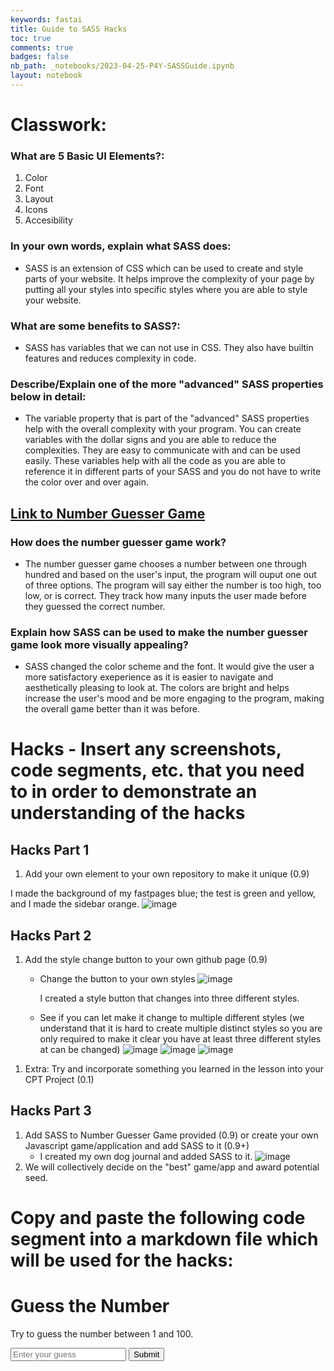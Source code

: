 ```yaml
---
keywords: fastai
title: Guide to SASS Hacks 
toc: true
comments: true
badges: false
nb_path: _notebooks/2023-04-25-P4Y-SASSGuide.ipynb
layout: notebook
---
```


<!--
#################################################
### THIS FILE WAS AUTOGENERATED! DO NOT EDIT! ###
#################################################
# file to edit: _notebooks/2023-04-25-P4Y-SASSGuide.ipynb
-->

<div class="container" id="notebook-container">
        
<div class="cell border-box-sizing text_cell rendered"><div class="inner_cell">
<div class="text_cell_render border-box-sizing rendered_html">
<h1 id="Classwork:">Classwork:<a class="anchor-link" href="#Classwork:"> </a></h1><h3 id="What-are-5-Basic-UI-Elements?:">What are 5 Basic UI Elements?:<a class="anchor-link" href="#What-are-5-Basic-UI-Elements?:"> </a></h3><ol>
<li>Color </li>
<li>Font</li>
<li>Layout</li>
<li>Icons</li>
<li>Accesibility</li>
</ol>
<h3 id="In-your-own-words,-explain-what-SASS-does:">In your own words, explain what SASS does:<a class="anchor-link" href="#In-your-own-words,-explain-what-SASS-does:"> </a></h3><ul>
<li>SASS is an extension of CSS which can be used to create and style parts of your website. It helps improve the complexity of your page by putting all your styles into specific styles where you are able to style your website.</li>
</ul>
<h3 id="What-are-some-benefits-to-SASS?:">What are some benefits to SASS?:<a class="anchor-link" href="#What-are-some-benefits-to-SASS?:"> </a></h3><ul>
<li>SASS has variables that we can not use in CSS. They also have builtin features and reduces complexity in code.</li>
</ul>
<h3 id="Describe/Explain-one-of-the-more-&quot;advanced&quot;-SASS-properties-below-in-detail:">Describe/Explain one of the more "advanced" SASS properties below in detail:<a class="anchor-link" href="#Describe/Explain-one-of-the-more-&quot;advanced&quot;-SASS-properties-below-in-detail:"> </a></h3><ul>
<li>The variable property that is part of the "advanced" SASS properties help with the overall complexity with your program. You can create variables with the dollar signs and you are able to reduce the complexities. They are easy to communicate with and can be used easily. These variables help with all the code as you are able to reference it in different parts of your SASS and you do not have to write the color over and over again.</li>
</ul>
<h2 id="Link-to-Number-Guesser-Game"><a href="https://anicricket.github.io/tmv4/_pages/numberguesser_v3.html">Link to Number Guesser Game</a><a class="anchor-link" href="#Link-to-Number-Guesser-Game"> </a></h2><h3 id="How-does-the-number-guesser-game-work?">How does the number guesser game work?<a class="anchor-link" href="#How-does-the-number-guesser-game-work?"> </a></h3><ul>
<li>The number guesser game chooses a number between one through hundred and based on the user's input, the program will ouput one out of three options. The program will say either the number is too high, too low, or is correct. They track how many inputs the user made before they guessed the correct number. </li>
</ul>
<h3 id="Explain-how-SASS-can-be-used-to-make-the-number-guesser-game-look-more-visually-appealing?">Explain how SASS can be used to make the number guesser game look more visually appealing?<a class="anchor-link" href="#Explain-how-SASS-can-be-used-to-make-the-number-guesser-game-look-more-visually-appealing?"> </a></h3><ul>
<li>SASS changed the color scheme and the font. It would give the user a more satisfactory exeperience as it is easier to navigate and aesthetically pleasing to look at. The colors are bright and helps increase the user's mood and be more engaging to the program, making the overall game better than it was before.</li>
</ul>

</div>
</div>
</div>
<div class="cell border-box-sizing text_cell rendered"><div class="inner_cell">
<div class="text_cell_render border-box-sizing rendered_html">
<h1 id="Hacks---Insert-any-screenshots,-code-segments,-etc.-that-you-need-to-in-order-to-demonstrate-an-understanding-of-the-hacks">Hacks - Insert any screenshots, code segments, etc. that you need to in order to demonstrate an understanding of the hacks<a class="anchor-link" href="#Hacks---Insert-any-screenshots,-code-segments,-etc.-that-you-need-to-in-order-to-demonstrate-an-understanding-of-the-hacks"> </a></h1><h2 id="Hacks-Part-1">Hacks Part 1<a class="anchor-link" href="#Hacks-Part-1"> </a></h2><ol>
<li>Add your own element to your own repository to make it unique (0.9)</li>
</ol>
<p>I made the background of my fastpages blue; the test is green and yellow, and I made the sidebar orange.
<img src="https://user-images.githubusercontent.com/111464920/234405629-c8fd8733-98c1-4691-9c1b-06fbd82bc618.png" alt="image"></p>
<h2 id="Hacks-Part-2">Hacks Part 2<a class="anchor-link" href="#Hacks-Part-2"> </a></h2><ol>
<li><p>Add the style change button to your own github page (0.9)</p>
<ul>
<li><p>Change the button to your own styles 
<img src="https://user-images.githubusercontent.com/111464920/235037324-cf995dc2-4d52-4311-9a5d-e44c09ae16e2.png" alt="image"></p>
<p>I created a style button that changes into three different styles.</p>
</li>
<li><p>See if you can let make it change to multiple different styles (we understand that it is hard to create multiple distinct styles so you are only required to make it clear you have at least three different styles at can be changed)
  <img src="https://user-images.githubusercontent.com/111464920/235037763-f2ac22c6-df57-4925-80c2-534a17f9a3dd.png" alt="image">
  <img src="https://user-images.githubusercontent.com/111464920/235037907-39f0fca9-8189-479b-8963-5330a868441c.png" alt="image">
  <img src="https://user-images.githubusercontent.com/111464920/235038239-1890fb6f-f2fa-428e-a5f7-aff1f705f014.png" alt="image"></p>
</li>
</ul>
</li>
</ol>
<ol>
<li>Extra: Try and incorporate something you learned in the lesson into your CPT Project (0.1)</li>
</ol>
<h2 id="Hacks-Part-3">Hacks Part 3<a class="anchor-link" href="#Hacks-Part-3"> </a></h2><ol>
<li>Add SASS to Number Guesser Game provided (0.9) or create your own Javascript game/application and add SASS to it (0.9+)<ul>
<li>I created my own dog journal and added SASS to it. 
<img src="https://user-images.githubusercontent.com/111464920/235040818-001e5845-47d8-41f6-a894-c05380f4d3b7.png" alt="image"></li>
</ul>
</li>
<li>We will collectively decide on the "best" game/app and award potential seed. </li>
</ol>
<h1 id="Copy-and-paste-the-following-code-segment-into-a-markdown-file-which-will-be-used-for-the-hacks:">Copy and paste the following code segment into a markdown file which will be used for the hacks:<a class="anchor-link" href="#Copy-and-paste-the-following-code-segment-into-a-markdown-file-which-will-be-used-for-the-hacks:"> </a></h1>
</div>
</div>
</div>  <html>
<head>
  <title>Guess the Number</title>
</head>
<body>
  <h1>Guess the Number</h1>
  <p>Try to guess the number between 1 and 100.</p>
  <input type="text" id="guess" placeholder="Enter your guess">
  <button onclick="checkGuess()">Submit</button>
  <p id="result"></p>

  <script>
    // Generate a random number between 1 and 100
    const randomNumber = Math.floor(Math.random() * 100) + 1;
    let attempts = 0;

    function checkGuess() {
      // Get the user's guess
      const guess = parseInt(document.getElementById("guess").value);

      // Increase the number of attempts
      attempts++;

      // Check if the guess is correct
      if (guess === randomNumber) {
        document.getElementById("result").innerHTML = `Congratulations! You guessed the number in ${attempts} attempts.`;
      } else if (guess < randomNumber) {
        document.getElementById("result").innerHTML = "Too low. Guess again.";
      } else {
        document.getElementById("result").innerHTML = "Too high. Guess again.";
      }
    }
  </script>
</body>
</html>
</div>
 

